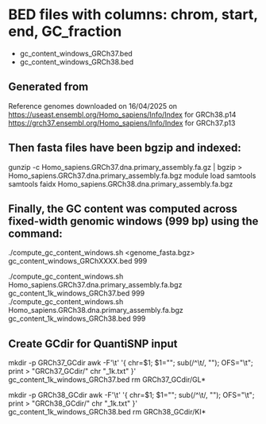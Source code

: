 # BED files with columns: chrom, start, end, GC_fraction
- gc_content_windows_GRCh37.bed 
- gc_content_windows_GRCh38.bed


## Generated from
Reference genomes downloaded on 16/04/2025 on 
https://useast.ensembl.org/Homo_sapiens/Info/Index for GRCh38.p14
https://grch37.ensembl.org/Homo_sapiens/Info/Index for GRCh37.p13


## Then fasta files have been bgzip and indexed:
gunzip -c Homo_sapiens.GRCh37.dna.primary_assembly.fa.gz | bgzip > Homo_sapiens.GRCh37.dna.primary_assembly.fa.bgz
module load samtools
samtools faidx Homo_sapiens.GRCh38.dna.primary_assembly.fa.bgz


## Finally, the GC content was computed across fixed-width genomic windows (999 bp) using the command:
./compute_gc_content_windows.sh <genome_fasta.bgz> gc_content_windows_GRChXXXX.bed 999

./compute_gc_content_windows.sh Homo_sapiens.GRCh37.dna.primary_assembly.fa.bgz gc_content_1k_windows_GRCh37.bed 999
./compute_gc_content_windows.sh Homo_sapiens.GRCh38.dna.primary_assembly.fa.bgz gc_content_1k_windows_GRCh38.bed 999


## Create GCdir for QuantiSNP input
mkdir -p GRCh37_GCdir
awk -F'\t' '{
    chr=$1;
    $1=""; sub(/^\t/, "");
    OFS="\t";
    print > "GRCh37_GCdir/" chr "_1k.txt"
}' gc_content_1k_windows_GRCh37.bed
rm GRCh37_GCdir/GL*

mkdir -p GRCh38_GCdir
awk -F'\t' '{
    chr=$1;
    $1=""; sub(/^\t/, "");
    OFS="\t";
    print > "GRCh38_GCdir/" chr "_1k.txt"
}' gc_content_1k_windows_GRCh38.bed
rm GRCh38_GCdir/KI*